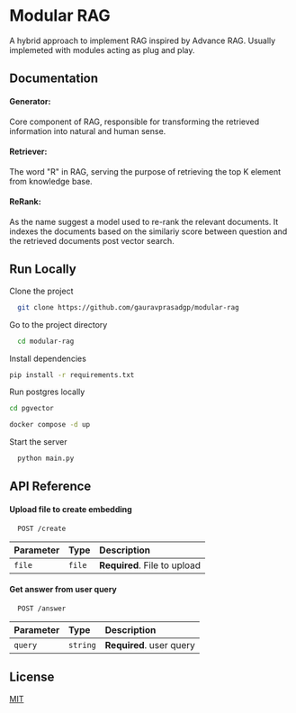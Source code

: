 
# Modular RAG

A hybrid approach to implement RAG inspired by Advance RAG.
Usually implemeted with modules acting as plug and play.

## Documentation

#### Generator: 
Core component of RAG, responsible for transforming the retrieved information into natural and human sense.

#### Retriever: 
The word "R" in RAG, serving the purpose of retrieving the top K element from knowledge base.

#### ReRank: 
As the name suggest a model used to re-rank the relevant documents. It indexes the documents based on the similariy score between question and the retrieved documents post vector search.

## Run Locally

Clone the project

```bash
  git clone https://github.com/gauravprasadgp/modular-rag
```

Go to the project directory

```bash
  cd modular-rag
```

Install dependencies

```bash
pip install -r requirements.txt
```
Run postgres locally
```bash
cd pgvector
```
```bash
docker compose -d up
```

Start the server

```bash
  python main.py
```

## API Reference

#### Upload file to create embedding

```http
  POST /create
```

| Parameter | Type   | Description                  |
|:----------|:-------|:-----------------------------|
| `file`    | `file` | **Required**. File to upload |

#### Get answer from user query

```http
  POST /answer
```

| Parameter | Type     | Description              |
|:----------| :------- |:-------------------------|
| `query`   | `string` | **Required**. user query |



## License

[MIT](https://choosealicense.com/licenses/mit/)